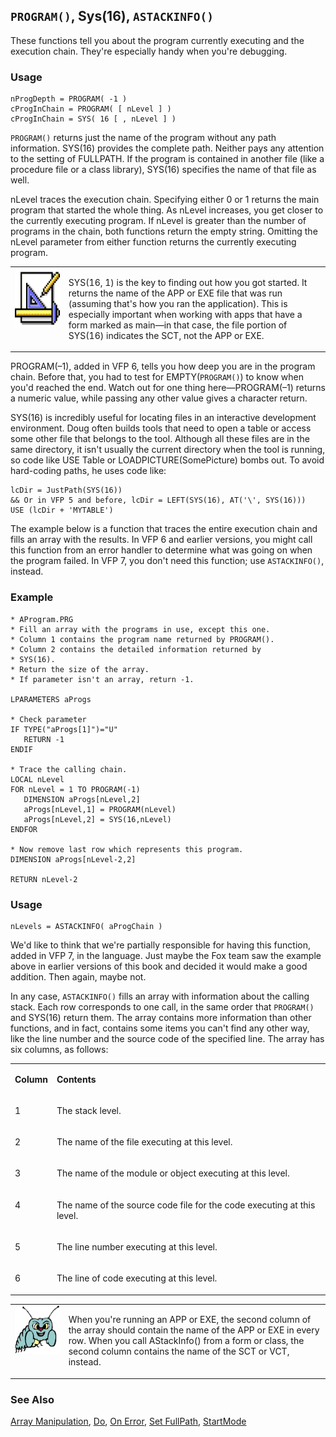 ## `PROGRAM()`, Sys(16), `ASTACKINFO()`

These functions tell you about the program currently executing and the execution chain. They're especially handy when you're debugging.

### Usage

```foxpro
nProgDepth = PROGRAM( -1 )
cProgInChain = PROGRAM( [ nLevel ] )
cProgInChain = SYS( 16 [ , nLevel ] )
```

`PROGRAM()` returns just the name of the program without any path information. SYS(16) provides the complete path. Neither pays any attention to the setting of FULLPATH. If the program is contained in another file (like a procedure file or a class library), SYS(16) specifies the name of that file as well.

nLevel traces the execution chain. Specifying either 0 or 1 returns the main program that started the whole thing. As nLevel increases, you get closer to the currently executing program. If nLevel is greater than the number of programs in the chain, both functions return the empty string. Omitting the nLevel parameter from either function returns the currently executing program.

<table>
<tr>
  <td width="17%" valign="top">
<img width="94" height="93" src="design.gif">
  </td>
  <td width="83%">
  <p>SYS(16, 1) is the key to finding out how you got started. It returns the name of the APP or EXE file that was run (assuming that's how you ran the application). This is especially important when working with apps that have a form marked as main&mdash;in that case, the file portion of SYS(16) indicates the SCT, not the APP or EXE.</p>
  </td>
 </tr>
</table>

PROGRAM(&ndash;1), added in VFP 6, tells you how deep you are in the program chain. Before that, you had to test for EMPTY(`PROGRAM()`) to know when you'd reached the end. Watch out for one thing here&mdash;PROGRAM(&ndash;1) returns a numeric value, while passing any other value gives a character return.

SYS(16) is incredibly useful for locating files in an interactive development environment. Doug often builds tools that need to open a table or access some other file that belongs to the tool. Although all these files are in the same directory, it isn't usually the current directory when the tool is running, so code like USE Table or LOADPICTURE(SomePicture) bombs out. To avoid hard-coding paths, he uses code like:

```foxpro
lcDir = JustPath(SYS(16))
&& Or in VFP 5 and before, lcDir = LEFT(SYS(16), AT('\', SYS(16)))  
USE (lcDir + 'MYTABLE')
```
The example below is a function that traces the entire execution chain and fills an array with the results. In VFP 6 and earlier versions, you might call this function from an error handler to determine what was going on when the program failed. In VFP 7, you don't need this function; use `ASTACKINFO()`, instead.

### Example

```foxpro
* AProgram.PRG
* Fill an array with the programs in use, except this one.
* Column 1 contains the program name returned by PROGRAM().
* Column 2 contains the detailed information returned by
* SYS(16).
* Return the size of the array.
* If parameter isn't an array, return -1.

LPARAMETERS aProgs

* Check parameter
IF TYPE("aProgs[1]")="U"
   RETURN -1
ENDIF

* Trace the calling chain.
LOCAL nLevel
FOR nLevel = 1 TO PROGRAM(-1)
   DIMENSION aProgs[nLevel,2]
   aProgs[nLevel,1] = PROGRAM(nLevel)
   aProgs[nLevel,2] = SYS(16,nLevel)
ENDFOR

* Now remove last row which represents this program.
DIMENSION aProgs[nLevel-2,2]

RETURN nLevel-2
```
### Usage

```foxpro
nLevels = ASTACKINFO( aProgChain )
```

We'd like to think that we're partially responsible for having this function, added in VFP 7, in the language. Just maybe the Fox team saw the example above in earlier versions of this book and decided it would make a good addition. Then again, maybe not.

In any case, `ASTACKINFO()` fills an array with information about the calling stack. Each row corresponds to one call, in the same order that `PROGRAM()` and SYS(16) return them. The array contains more information than other functions, and in fact, contains some items you can't find any other way, like the line number and the source code of the specified line. The array has six columns, as follows:

<table>
<tr>
  <td valign="top">
  <p><b>Column</b></p>
  </td>
  <td valign="top">
  <p><b>Contents</b></p>
  </td>
 </tr>
<tr>
  <td valign="top">
  <p>1</p>
  </td>
  <td valign="top">
  <p>The stack level.</p>
  </td>
 </tr>
<tr>
  <td valign="top">
  <p>2</p>
  </td>
  <td valign="top">
  <p>The name of the file executing at this level.</p>
  </td>
 </tr>
<tr>
  <td valign="top">
  <p>3</p>
  </td>
  <td valign="top">
  <p>The name of the module or object executing at this level.</p>
  </td>
 </tr>
<tr>
  <td valign="top">
  <p>4</p>
  </td>
  <td valign="top">
  <p>The name of the source code file for the code executing at this level.</p>
  </td>
 </tr>
<tr>
  <td valign="top">
  <p>5</p>
  </td>
  <td valign="top">
  <p>The line number executing at this level.</p>
  </td>
 </tr>
<tr>
  <td valign="top">
  <p>6</p>
  </td>
  <td valign="top">
  <p>The line of code executing at this level.</p>
  </td>
 </tr>
</table>

<table>
<tr>
  <td width="17%" valign="top">
<img width="95" height="78" src="bug.gif">
  </td>
  <td width="83%">
  <p>When you're running an APP or EXE, the second column of the array should contain the name of the APP or EXE in every row. When you call AStackInfo() from a form or class, the second column contains the name of the SCT or VCT, instead.</p>
  </td>
 </tr>
</table>

### See Also

[Array Manipulation](s4g282.md), [Do](s4g164.md), [On Error](s4g099.md), [Set FullPath](s4g637.md), [StartMode](s4g708.md)